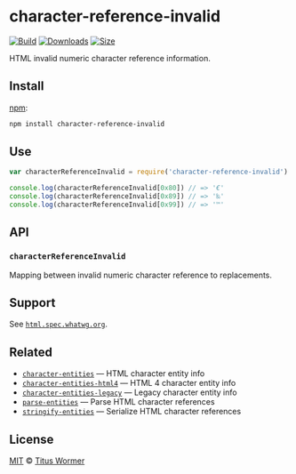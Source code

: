 # character-reference-invalid

[![Build][build-badge]][build]
[![Downloads][downloads-badge]][downloads]
[![Size][size-badge]][size]

HTML invalid numeric character reference information.

## Install

[npm][]:

```sh
npm install character-reference-invalid
```

## Use

```js
var characterReferenceInvalid = require('character-reference-invalid')

console.log(characterReferenceInvalid[0x80]) // => '€'
console.log(characterReferenceInvalid[0x89]) // => '‰'
console.log(characterReferenceInvalid[0x99]) // => '™'
```

## API

### `characterReferenceInvalid`

Mapping between invalid numeric character reference to replacements.

## Support

See [`html.spec.whatwg.org`][html].

## Related

- [`character-entities`](https://github.com/wooorm/character-entities)
  — HTML character entity info
- [`character-entities-html4`](https://github.com/wooorm/character-entities-html4)
  — HTML 4 character entity info
- [`character-entities-legacy`](https://github.com/wooorm/character-entities-legacy)
  — Legacy character entity info
- [`parse-entities`](https://github.com/wooorm/parse-entities)
  — Parse HTML character references
- [`stringify-entities`](https://github.com/wooorm/stringify-entities)
  — Serialize HTML character references

## License

[MIT][license] © [Titus Wormer][author]

<!-- Definitions -->

[build-badge]: https://img.shields.io/travis/wooorm/character-reference-invalid.svg
[build]: https://travis-ci.org/wooorm/character-reference-invalid
[downloads-badge]: https://img.shields.io/npm/dm/character-reference-invalid.svg
[downloads]: https://www.npmjs.com/package/character-reference-invalid
[size-badge]: https://img.shields.io/bundlephobia/minzip/character-reference-invalid.svg
[size]: https://bundlephobia.com/result?p=character-reference-invalid
[npm]: https://docs.npmjs.com/cli/install
[license]: license
[author]: https://wooorm.com
[html]: https://html.spec.whatwg.org/multipage/syntax.html#table-charref-overrides
